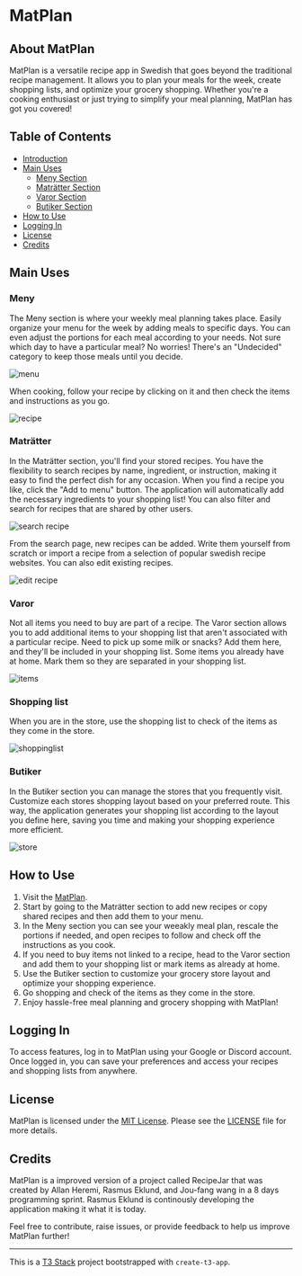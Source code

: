 # MatPlan

## About MatPlan

MatPlan is a versatile recipe app in Swedish that goes beyond the traditional recipe management. It allows you to plan your meals for the week, create shopping lists, and optimize your grocery shopping. Whether you're a cooking enthusiast or just trying to simplify your meal planning, MatPlan has got you covered!

## Table of Contents

- [Introduction](#about-matplan)
- [Main Uses](#main-uses)
  - [Meny Section](#meny)
  - [Maträtter Section](#maträtter)
  - [Varor Section](#varor)
  - [Butiker Section](#butiker)
- [How to Use](#how-to-use)
- [Logging In](#logging-in)
- [License](#license)
- [Credits](#credits)

## Main Uses

### Meny

The Meny section is where your weekly meal planning takes place. Easily organize your menu for the week by adding meals to specific days. You can even adjust the portions for each meal according to your needs. Not sure which day to have a particular meal? No worries! There's an "Undecided" category to keep those meals until you decide.

![menu](https://github.com/rasmus-eklund/MatPlanT3/blob/main/preview/menu.jpg?raw=true)

When cooking, follow your recipe by clicking on it and then check the items and instructions as you go.

![recipe](https://github.com/rasmus-eklund/MatPlanT3/blob/main/preview/menu_recipe.JPG?raw=true)

### Maträtter

In the Maträtter section, you'll find your stored recipes. You have the flexibility to search recipes by name, ingredient, or instruction, making it easy to find the perfect dish for any occasion. When you find a recipe you like, click the "Add to menu" button. The application will automatically add the necessary ingredients to your shopping list! You can also filter and search for recipes that are shared by other users.

![search recipe](https://github.com/rasmus-eklund/MatPlanT3/blob/main/preview/recipes.jpg?raw=true)

From the search page, new recipes can be added. Write them yourself from scratch or import a recipe from a selection of popular swedish recipe websites.
You can also edit existing recipes.

![edit recipe](https://github.com/rasmus-eklund/MatPlanT3/blob/main/preview/edit_recipe.JPG?raw=true)

### Varor

Not all items you need to buy are part of a recipe. The Varor section allows you to add additional items to your shopping list that aren't associated with a particular recipe. Need to pick up some milk or snacks? Add them here, and they'll be included in your shopping list. Some items you already have at home. Mark them so they are separated in your shopping list.

![items](https://github.com/rasmus-eklund/MatPlanT3/blob/main/preview/items.jpg?raw=true)

### Shopping list

When you are in the store, use the shopping list to check of the items as they come in the store.

![shoppinglist](https://github.com/rasmus-eklund/MatPlanT3/blob/main/preview/shoppinglist.jpg?raw=true)

### Butiker

In the Butiker section you can manage the stores that you frequently visit. Customize each stores shopping layout based on your preferred route. This way, the application generates your shopping list according to the layout you define here, saving you time and making your shopping experience more efficient.

![store](https://github.com/rasmus-eklund/MatPlanT3/blob/main/preview/store.JPG?raw=true)

## How to Use

1. Visit the [MatPlan](https://mat-plan.vercel.app/).
2. Start by going to the Maträtter section to add new recipes or copy shared recipes and then add them to your menu.
3. In the Meny section you can see your weeakly meal plan, rescale the portions if needed, and open recipes to follow and check off the instructions as you cook.
4. If you need to buy items not linked to a recipe, head to the Varor section and add them to your shopping list or mark items as already at home.
5. Use the Butiker section to customize your grocery store layout and optimize your shopping experience.
6. Go shopping and check of the items as they come in the store.
7. Enjoy hassle-free meal planning and grocery shopping with MatPlan!

## Logging In

To access features, log in to MatPlan using your Google or Discord account. Once logged in, you can save your preferences and access your recipes and shopping lists from anywhere.

## License

MatPlan is licensed under the [MIT License](https://opensource.org/licenses/MIT).
Please see the [LICENSE](LICENSE) file for more details.

## Credits

MatPlan is a improved version of a project called RecipeJar that was created by Allan Heremi, Rasmus Eklund, and Jou-fang wang in a 8 days programming sprint.
Rasmus Eklund is continously developing the application making it what it is today.

Feel free to contribute, raise issues, or provide feedback to help us improve MatPlan further!

---

This is a [T3 Stack](https://create.t3.gg/) project bootstrapped with `create-t3-app`.

